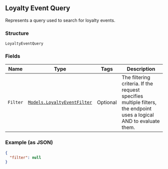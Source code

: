 ## Loyalty Event Query

Represents a query used to search for loyalty events.

### Structure

`LoyaltyEventQuery`

### Fields

| Name | Type | Tags | Description |
|  --- | --- | --- | --- |
| `Filter` | [`Models.LoyaltyEventFilter`](/doc/models/loyalty-event-filter.md) | Optional | The filtering criteria. If the request specifies multiple filters, <br>the endpoint uses a logical AND to evaluate them. |

### Example (as JSON)

```json
{
  "filter": null
}
```


